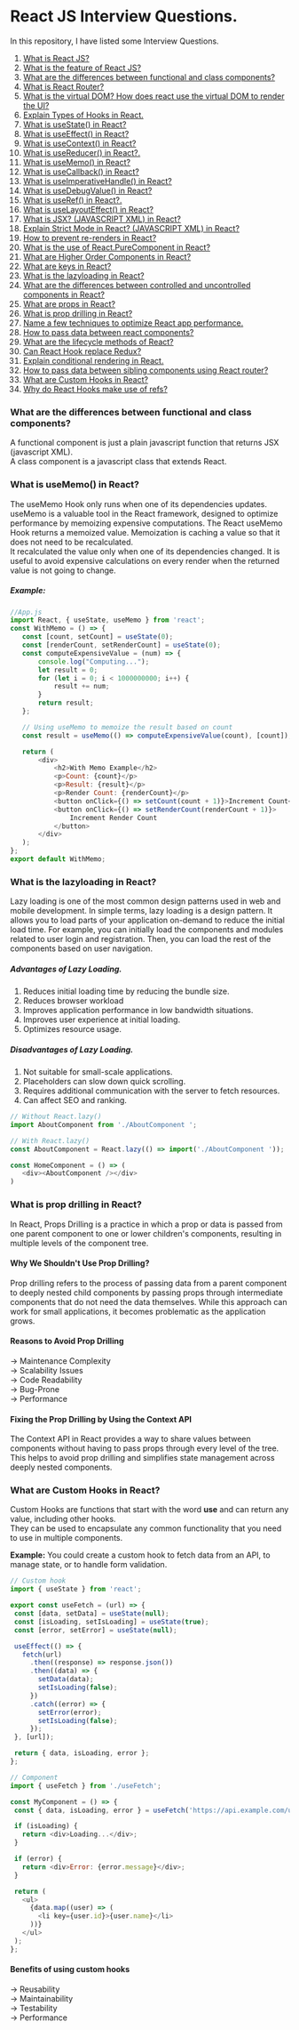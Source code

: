 # React JS Interview Questions.
In this repository, I have listed some Interview Questions. <br />
1. [What is React JS?](https://en.wikipedia.org/wiki/Object-relational_mapping) <br /> 
2. [What is the feature of React JS?](https://en.wikipedia.org/wiki/Object-relational_mapping)  <br />
3. [What are the differences between functional and class components?](#what-are-the-differences-between-functional-and-class-components)  <br />
4. [What is React Router?](https://en.wikipedia.org/wiki/Object-relational_mapping)  <br />
5. [What is the virtual DOM? How does react use the virtual DOM to render the UI?](https://en.wikipedia.org/wiki/Object-relational_mapping)  <br />
6. [Explain Types of Hooks in React.](https://en.wikipedia.org/wiki/Object-relational_mapping)  <br />
7. [What is useState() in React?](https://en.wikipedia.org/wiki/Object-relational_mapping)  <br />
8. [What is useEffect() in React?](https://en.wikipedia.org/wiki/Object-relational_mapping)  <br />
9. [What is useContext() in React?](https://en.wikipedia.org/wiki/Object-relational_mapping)  <br />
10. [What is useReducer() in React?.](https://en.wikipedia.org/wiki/Object-relational_mapping)  <br />
11. [What is useMemo() in React?](#what-is-usememo-in-react)  <br />
12. [What is useCallback() in React?](https://en.wikipedia.org/wiki/Object-relational_mapping)  <br />
13. [What is useImperativeHandle() in React?](https://en.wikipedia.org/wiki/Object-relational_mapping)  <br />
14. [What is useDebugValue() in React?](https://en.wikipedia.org/wiki/Object-relational_mapping)  <br />
15. [What is useRef() in React?.](https://en.wikipedia.org/wiki/Object-relational_mapping)  <br />
16. [What is useLayoutEffect() in React?](https://en.wikipedia.org/wiki/Object-relational_mapping)  <br />
17. [What is JSX? (JAVASCRIPT XML) in React?](https://en.wikipedia.org/wiki/Object-relational_mapping)  <br />
18. [Explain Strict Mode in React? (JAVASCRIPT XML) in React?](https://en.wikipedia.org/wiki/Object-relational_mapping)  <br />
19. [How to prevent re-renders in React?](https://en.wikipedia.org/wiki/Object-relational_mapping)  <br />
20. [What is the use of React.PureComponent in React?](https://en.wikipedia.org/wiki/Object-relational_mapping)  <br />
21. [What are Higher Order Components in React?](https://en.wikipedia.org/wiki/Object-relational_mapping)  <br />
22. [What are keys in React?](https://en.wikipedia.org/wiki/Object-relational_mapping)  <br />
23. [What is the lazyloading in React?](#what-is-the-lazyloading-in-react)  <br />
24. [What are the differences between controlled and uncontrolled components in React?](https://en.wikipedia.org/wiki/Object-relational_mapping)  <br />
25. [What are props in React?](https://en.wikipedia.org/wiki/Object-relational_mapping)  <br />
26. [What is prop drilling in React?](#what-is-prop-drilling-in-react)  <br />
27. [Name a few techniques to optimize React app performance.](https://en.wikipedia.org/wiki/Object-relational_mapping)  <br />
28. [How to pass data between react components?](https://en.wikipedia.org/wiki/Object-relational_mapping)  <br />
29. [What are the lifecycle methods of React?](https://en.wikipedia.org/wiki/Object-relational_mapping)  <br />
30. [Can React Hook replace Redux?](https://en.wikipedia.org/wiki/Object-relational_mapping)  <br />
31. [Explain conditional rendering in React.](https://en.wikipedia.org/wiki/Object-relational_mapping)  <br />
32. [How to pass data between sibling components using React router?](https://en.wikipedia.org/wiki/Object-relational_mapping)  <br />
33. [What are Custom Hooks in React?](#what-are-custom-hooks-in-react)  <br />
34. [Why do React Hooks make use of refs?](https://en.wikipedia.org/wiki/Object-relational_mapping) 




### What are the differences between functional and class components?
A functional component is just a plain javascript function that returns JSX (javascript XML). <br />
A class component is a javascript class that extends React.



### What is useMemo() in React?
The useMemo Hook only runs when one of its dependencies updates. useMemo is a valuable tool in the React framework, designed to optimize performance by memoizing expensive computations. The React useMemo Hook returns a memoized value.
Memoization is caching a value so that it does not need to be recalculated. <br />
It recalculated the value only when one of its dependencies changed. It is useful to avoid expensive calculations on every render when the returned value is not going to change.

##### Example: <br />
 ```javascript
//App.js
import React, { useState, useMemo } from 'react';
const WithMemo = () => {
	const [count, setCount] = useState(0);
	const [renderCount, setRenderCount] = useState(0);
	const computeExpensiveValue = (num) => {
		console.log("Computing...");
		let result = 0;
		for (let i = 0; i < 1000000000; i++) {
			result += num;
		}
		return result;
	};

	// Using useMemo to memoize the result based on count
	const result = useMemo(() => computeExpensiveValue(count), [count]);

	return (
		<div>
			<h2>With Memo Example</h2>
			<p>Count: {count}</p>
			<p>Result: {result}</p>
			<p>Render Count: {renderCount}</p>
			<button onClick={() => setCount(count + 1)}>Increment Count</button>
			<button onClick={() => setRenderCount(renderCount + 1)}>
				Increment Render Count
			</button>
		</div>
	);
};
export default WithMemo;
```


### What is the lazyloading in React?
Lazy loading is one of the most common design patterns used in web and mobile development. In simple terms, lazy loading is a design pattern. It allows you to load parts of your application on-demand to reduce the initial load time. 
For example, you can initially load the components and modules related to user login and registration. Then, you can load the rest of the components based on user navigation.

#####    Advantages of Lazy Loading.
1. Reduces initial loading time by reducing the bundle size.
2. Reduces browser workload
3. Improves application performance in low bandwidth situations.
4. Improves user experience at initial loading.
5. Optimizes resource usage.

#####    Disadvantages of Lazy Loading.
1. Not suitable for small-scale applications.
2. Placeholders can slow down quick scrolling.
3. Requires additional communication with the server to fetch resources.
4. Can affect SEO and ranking.
   
 ```javascript
// Without React.lazy()
import AboutComponent from './AboutComponent ';

// With React.lazy()
const AboutComponent = React.lazy(() => import('./AboutComponent '));

const HomeComponent = () => (
    <div><AboutComponent /></div>
)

```
### What is prop drilling in React?
In React, Props Drilling is a practice in which a prop or data is passed from one parent component to one or lower children's components, resulting in multiple levels of the component tree. 

#### Why We Shouldn't Use Prop Drilling?
Prop drilling refers to the process of passing data from a parent component to deeply nested child components by passing props through intermediate components that do not need the data themselves. While this approach can work for small applications, it becomes problematic as the application grows.

#### Reasons to Avoid Prop Drilling
 -> Maintenance Complexity <br />
 -> Scalability Issues <br />
 -> Code Readability <br />
 -> Bug-Prone <br />
 -> Performance <br />

 #### Fixing the Prop Drilling by Using the Context API
 The Context API in React provides a way to share values between components without having to pass props through every level of the tree. This helps to avoid prop drilling 
 and simplifies state management across deeply nested components.



###  What are Custom Hooks in React?
Custom Hooks are functions that start with the word <b>use</b> and can return any value, including other hooks. <br />
They can be used to encapsulate any common functionality that you need to use in multiple components.

<b>Example:</b> You could create a custom hook to fetch data from an API, to manage state, or to handle form validation.

 ```javascript
// Custom hook
import { useState } from 'react';

export const useFetch = (url) => {
  const [data, setData] = useState(null);
  const [isLoading, setIsLoading] = useState(true);
  const [error, setError] = useState(null);

  useEffect(() => {
    fetch(url)
      .then((response) => response.json())
      .then((data) => {
        setData(data);
        setIsLoading(false);
      })
      .catch((error) => {
        setError(error);
        setIsLoading(false);
      });
  }, [url]);

  return { data, isLoading, error };
};

// Component
import { useFetch } from './useFetch';

const MyComponent = () => {
  const { data, isLoading, error } = useFetch('https://api.example.com/users');

  if (isLoading) {
    return <div>Loading...</div>;
  }

  if (error) {
    return <div>Error: {error.message}</div>;
  }

  return (
    <ul>
      {data.map((user) => (
        <li key={user.id}>{user.name}</li>
      ))}
    </ul>
  );
};
```

#### Benefits of using custom hooks
-> Reusability <br />
-> Maintainability  <br />
-> Testability  <br />
-> Performance  <br />


